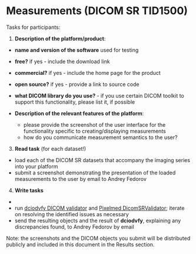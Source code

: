 # Measurements (DICOM SR TID1500)

Tasks for participants:

1. **Description of the platform/product**:
 * **name and version of the software** used for testing
 * **free?** if yes - include the download link
 * **commercial?** if yes - include the home page for the product
 * **open source?** if yes - provide a link to source code
 * **what DICOM library do you use?** - if you use certain DICOM toolkit to support this functionality, please list it, if possible

 * **Description of the relevant features of the platform**: 
    * please provide the screenshot of the user interface for the functionality specific to creating/displaying measurements 
    * how do you communicate measurement semantics to the user? 

3. **Read task** (for each dataset!)
 * load each of the DICOM SR datasets that accompany the imaging series into your platform
 * submit a screenshot demonstrating the presentation of the loaded measurements to the user by email to Andrey Fedorov

4. **Write tasks**
 * 
 * run [dciodvfy DICOM validator](http://www.dclunie.com/dicom3tools/dciodvfy.html) and [Pixelmed DicomSRValidator](http://www.pixelmed.com/dicomtoolkit.html); iterate on resolving the identified issues as necessary
 * send the resulting objects and the result of **dciodvfy**, explaining any discrepancies found, to Andrey Fedorov by email
 
Note: the screenshots and the DICOM objects you submit will be distributed publicly and included in this document in the Results section.
